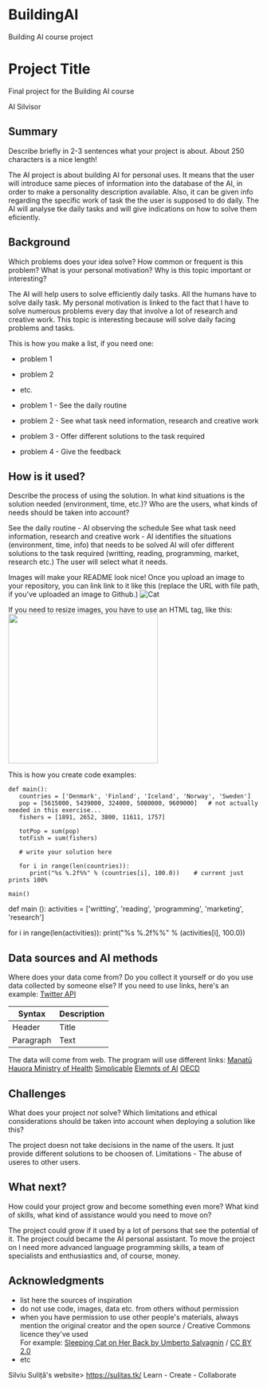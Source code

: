 # BuildingAI
Building AI course project

<!-- This is the markdown template for the final project of the Building AI course, 
created by Reaktor Innovations and University of Helsinki. 
Copy the template, paste it to your GitHub README and edit! -->

# Project Title

Final project for the Building AI course

AI Silvisor

## Summary

Describe briefly in 2-3 sentences what your project is about. About 250 characters is a nice length! 

The AI project is about building AI for personal uses. 
It means that the user will introduce same pieces of information into the database of the AI, in order to make a personality description available. 
Also, it can be given info regarding the specific work of task the the user is supposed to do daily.
The AI will analyse tke daily tasks and will give indications on how to solve them eficiently.


## Background

Which problems does your idea solve? How common or frequent is this problem? What is your personal motivation? Why is this topic important or interesting?

The AI will help users to solve efficiently daily tasks.
All the humans have to solve daily task.
My personal motivation is linked to the fact that I have to solve numerous problems every day that involve a lot of research and creative work.
This topic is interesting because will solve daily facing problems and tasks.

This is how you make a list, if you need one:
* problem 1
* problem 2
* etc.

* problem 1 - See the daily routine
* problem 2 - See what task need information, research and creative work
* problem 3 - Offer different solutions to the task required
* problem 4 - Give the feedback


## How is it used?

Describe the process of using the solution. In what kind situations is the solution needed (environment, time, etc.)? Who are the users, what kinds of needs should be taken into account?

See the daily routine - AI observing the schedule
See what task need information, research and creative work - AI identifies the situations (environment, time, info) that needs to be solved
AI will ofer different solutions to the task required (writting, reading, programming, market, research etc.)
The user will select what it needs.

Images will make your README look nice!
Once you upload an image to your repository, you can link link to it like this (replace the URL with file path, if you've uploaded an image to Github.)
![Cat](https://upload.wikimedia.org/wikipedia/commons/5/5e/Sleeping_cat_on_her_back.jpg)

If you need to resize images, you have to use an HTML tag, like this:
<img src="https://sulitas.tk/" width="300">

This is how you create code examples:
```
def main():
   countries = ['Denmark', 'Finland', 'Iceland', 'Norway', 'Sweden']
   pop = [5615000, 5439000, 324000, 5080000, 9609000]   # not actually needed in this exercise...
   fishers = [1891, 2652, 3800, 11611, 1757]

   totPop = sum(pop)
   totFish = sum(fishers)

   # write your solution here

   for i in range(len(countries)):
      print("%s %.2f%%" % (countries[i], 100.0))    # current just prints 100%

main()
```

def main ():
  activities = ['writting', 'reading', 'programming', 'marketing', 'research']

   for i in range(len(activities)):
      print("%s %.2f%%" % (activities[i], 100.0)) 

## Data sources and AI methods
Where does your data come from? Do you collect it yourself or do you use data collected by someone else?
If you need to use links, here's an example:
[Twitter API](https://developer.twitter.com/en/docs)

| Syntax      | Description |
| ----------- | ----------- |
| Header      | Title       |
| Paragraph   | Text        |

The data will come from web.
The program will use different links:
[Manatū Hauora Ministry of Health](https://www.health.govt.nz/)
[Simplicable](https://simplicable.com/life/activities)
[Elemnts of AI](https://buildingai.elementsofai.com/)
[OECD](https://www.oecd-ilibrary.org/docserver/9789264239012-4-en.pdf?expires=1685538917&id=id&accname=guest&checksum=D14AC88E3478FAC3A7434EB5F5CBE314)

## Challenges

What does your project _not_ solve? Which limitations and ethical considerations should be taken into account when deploying a solution like this?

The project doesn not take decisions in the name of the users. It just provide different solutions to be choosen of.
Limitations - The abuse of useres to other users.

## What next?

How could your project grow and become something even more? What kind of skills, what kind of assistance would you need to move on? 

The project could grow if it used by a lot of persons that see the potential of it.
The project could became the AI personal assistant.
To move the project on I need more advanced language programming skills, a team of specialists and enthusiastics and, of course, money.

## Acknowledgments

* list here the sources of inspiration 
* do not use code, images, data etc. from others without permission
* when you have permission to use other people's materials, always mention the original creator and the open source / Creative Commons licence they've used
  <br>For example: [Sleeping Cat on Her Back by Umberto Salvagnin](https://commons.wikimedia.org/wiki/File:Sleeping_cat_on_her_back.jpg#filelinks) / [CC BY 2.0](https://creativecommons.org/licenses/by/2.0)
* etc

Silviu Suliță's website> https://sulitas.tk/
Learn - Create - Collaborate
